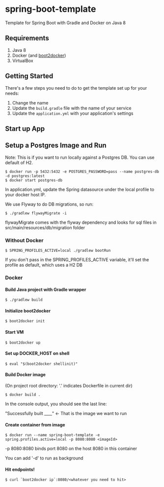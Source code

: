 # spring-boot-template
Template for Spring Boot with Gradle and Docker on Java 8

## Requirements
1. Java 8
2. Docker (and [boot2docker](https://github.com/boot2docker/boot2docker))
3. VirtualBox

## Getting Started

There's a few steps you need to do to get the template set up for your needs:

1. Change the name
2. Update the `build.gradle` file with the name of your service
3. Update the `application.yml` with your application's settings

## Start up App

## Setup a Postgres Image and Run
Note: This is if you want to run locally against a Postgres DB. You can use default of H2.

```console
$ docker run -p 5432:5432 -e POSTGRES_PASSWORD=pass --name postgres-db -d postgres:latest
$ docker start postgres-db
```
In application.yml, update the Spring datasource under the local profile to your docker host IP.

We use Flyway to do DB migrations, so run:
```console
$ ./gradlew flywayMigrate -i
```
flywayMigrate comes with the flyway dependency and looks for sql files in src/main/resources/db/migration folder

### Without Docker
```console
$ SPRING_PROFILES_ACTIVE=local ./gradlew bootRun
```
If you don't pass in the SPRING_PROFILES_ACTIVE variable, it'll set the profile as default, which uses a H2 DB

### Docker

#### Build Java project with Gradle wrapper
```console
$ ./gradlew build
```

#### Initialize boot2docker

```console
$ boot2docker init
```

#### Start VM

```console
$ boot2docker up
```

#### Set up DOCKER_HOST on shell

```console
$ eval "$(boot2docker shellinit)"
```

#### Build Docker image

(On project root directory: '.' indicates Dockerfile in current dir)
```console
$ docker build .
```

In the console output, you should see the last line:

"Successfully built ____" <- That is the image we want to run


#### Create container from image
```console
$ docker run --name spring-boot-template -e spring.profiles.active=local -p 8080:8080 <imageId>
```
-p 8080:8080 binds port 8080 on the host 8080 in this container

You can add '-d' to run as background

#### Hit endpoints!
```console
$ curl `boot2docker ip`:8080/<whatever you need to hit>
```
